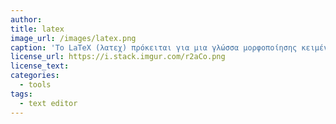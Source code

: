 ```yaml
---
author: 
title: latex
image_url: /images/latex.png
caption: 'Το LaTeX (λατεχ) πρόκειται για μια γλώσσα μορφοποίησης κειμένου-εισαγωγής μαθηματικών συμβόλων και χρησιμοποιείται σε μεγάλο βαθμό από την ακαδημαϊκή κοινότητα για την συγγραφή επιστημονικών εργασιών.'
license_url: https://i.stack.imgur.com/r2aCo.png 
license_text: 
categories:
  - tools
tags:
  - text editor
---
```

